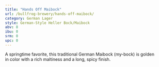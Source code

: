 ```yaml
---
title: "Hands Off Maibock"
url: /bullfrog-brewery/hands-off-maibock/
category: German Lager
style: German-Style Heller Bock/Maibock
abv: 8
ibu: 0
srm: 0
upc: 0
---
```

A springtime favorite, this traditional German Maibock (my-bock) is golden in color with a rich maltiness and a long, spicy finish.
